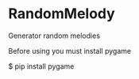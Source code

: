 # RandomMelody
Generator random melodies

Before using you must install pygame

$ pip install pygame
